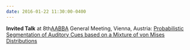 ```yaml
---
date: 2016-01-22 11:30:00-0400
---
```


<b>Invited Talk</b> at 8th<a href="https://www.oeaw.ac.at/en/isf/forschung/fachbereiche-teams/hoeren/aabba-aural-assessment-by-means-of-binaural-algorithms" target="_blank">AABBA</a> General Meeting, Vienna, Austria: <a href="{{ '/assets/pdf/slides/aabba-2016.pdf' | prepend: site.baseurl }}" target="_blank">Probabilistic Segmentation of Auditory Cues based on a Mixture of von Mises Distributions</a>
